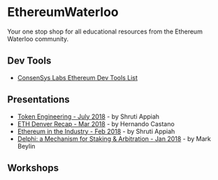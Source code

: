 # EthereumWaterloo 
Your one stop shop for all educational resources from the Ethereum Waterloo community.

## Dev Tools
* [ConsenSys Labs Ethereum Dev Tools List](https://github.com/ConsenSysLabs/ethereum-developer-tools-list) 

## Presentations
* [Token Engineering - July 2018](https://docs.google.com/presentation/d/1p8niDW6-2mebFoKMla0DmGCkMm5L-y-3c04keIT2orY/edit?usp=sharing) - by Shruti Appiah 
* [ETH Denver Recap - Mar 2018](https://docs.google.com/presentation/d/1GRG4SnGXQE2zvmhkp7Hcdze8UKqM8AJNJ_ofn46ew7Y/edit?usp=sharing) - by Hernando Castano
* [Ethereum in the Industry - Feb 2018](https://docs.google.com/presentation/d/1nCe8fQCviGK2dDM4Jcgfe2QzHPEstx77RmV1YPO2iXs/edit?usp=sharing) - by Shruti Appiah 
* [Delphi: a Mechanism for Staking & Arbitration - Jan 2018](https://docs.google.com/presentation/d/1wkPhtSVGv5Q9LcrRaVrOxMPPZfuIZBCbv_JxBAHofIE/edit?usp=sharing) - by Mark Beylin 

## Workshops
